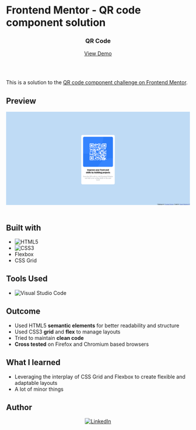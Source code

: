 # Frontend Mentor - QR code component solution

<h3 align="center"><b>QR Code</b></h3>

<p align="center">
  <a href="https://sahadcmd.github.io/QR-Code/" target="_blank">View Demo</a>
</p>
  
<br>
<br>


This is a solution to the [QR code component challenge on Frontend Mentor](https://www.frontendmentor.io/challenges/qr-code-component-iux_sIO_H).

## Preview

<div align="center">
  <img src="./Screenshot/Screenshot.png">
</div>

<br>

## Built with

- ![HTML5](https://img.shields.io/badge/html5-%23E34F26.svg?style=for-the-badge&logo=html5&logoColor=white)   
- ![CSS3](https://img.shields.io/badge/css3-%231572B6.svg?style=for-the-badge&logo=css3&logoColor=white)  
- Flexbox
- CSS Grid

## Tools Used

- ![Visual Studio Code](https://img.shields.io/badge/Visual%20Studio%20Code-0078d7.svg?style=for-the-badge&logo=visual-studio-code&logoColor=white) 

## Outcome

* Used HTML5 **semantic elements** for better readability and structure
* Used CSS3 **grid** and **flex** to manage layouts
* Tried to maintain **clean code**
* **Cross tested** on Firefox and Chromium based browsers

## What I learned

* Leveraging the interplay of CSS Grid and Flexbox to create flexible and adaptable layouts
* A lot of minor things

## Author

<p align="center">
    <a href="https://www.linkedin.com/in/sahadmahaboobp" target="_blank"><img src="https://img.shields.io/badge/LinkedIn-0077B5?style=for-the-badge&logo=linkedin&logoColor=white" alt="LinkedIn"></a>
</p>
